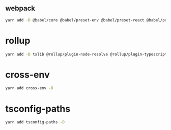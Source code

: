 ## webpack

```sh
yarn add -D @babel/core @babel/preset-env @babel/preset-react @babel/preset-typescript babel-plugin-transform-class-properties @types/html-webpack-plugin @types/webpack-dev-server babel-loader clean-webpack-plugin css-loader html-webpack-plugin raw-loader webpack webpack-cli webpack-dev-server core-js @types/webpack
```

# rollup

```sh
yarn add -D tslib @rollup/plugin-node-resolve @rollup/plugin-typescript rollup rollup-plugin-json rollup-plugin-typescript2 ts-node typescript
```

# cross-env

```sh
yarn add cross-env -D
```

# tsconfig-paths

```sh
yarn add tsconfig-paths -D
```
